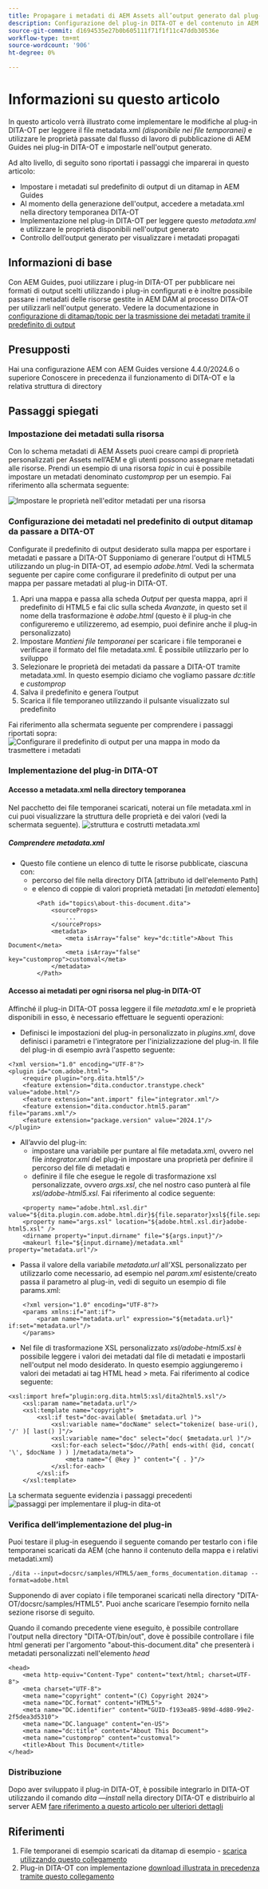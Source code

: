 ```yaml
---
title: Propagare i metadati di AEM Assets all’output generato dal plug-in DITA-OT
description: Configurazione del plug-in DITA-OT e del contenuto in AEM per inviare i metadati all’output generato
source-git-commit: d1694535e27b0b605111f71f1f11c47ddb30536e
workflow-type: tm+mt
source-wordcount: '906'
ht-degree: 0%

---
```



# Informazioni su questo articolo

In questo articolo verrà illustrato come implementare le modifiche al plug-in DITA-OT per leggere il file metadata.xml _(disponibile nei file temporanei)_ e utilizzare le proprietà passate dal flusso di lavoro di pubblicazione di AEM Guides nei plug-in DITA-OT e impostarle nell&#39;output generato.

Ad alto livello, di seguito sono riportati i passaggi che imparerai in questo articolo:
- Impostare i metadati sul predefinito di output di un ditamap in AEM Guides
- Al momento della generazione dell&#39;output, accedere a metadata.xml nella directory temporanea DITA-OT
- Implementazione nel plug-in DITA-OT per leggere questo _metadata.xml_ e utilizzare le proprietà disponibili nell&#39;output generato
- Controllo dell’output generato per visualizzare i metadati propagati

## Informazioni di base

Con AEM Guides, puoi utilizzare i plug-in DITA-OT per pubblicare nei formati di output scelti utilizzando i plug-in configurati e
è inoltre possibile passare i metadati delle risorse gestite in AEM DAM al processo DITA-OT per utilizzarli nell&#39;output generato. Vedere la documentazione in [configurazione di ditamap/topic per la trasmissione dei metadati tramite il predefinito di output](https://experienceleague.adobe.com/en/docs/experience-manager-guides/using/user-guide/output-gen/pass-metadata-dita-ot)


## Presupposti

Hai una configurazione AEM con AEM Guides versione 4.4.0/2024.6 o superiore
Conoscere in precedenza il funzionamento di DITA-OT e la relativa struttura di directory


## Passaggi spiegati

### Impostazione dei metadati sulla risorsa

Con lo schema metadati di AEM Assets puoi creare campi di proprietà personalizzati per Assets nell’AEM e gli utenti possono assegnare metadati alle risorse. Prendi un esempio di una risorsa _topic_ in cui è possibile impostare un metadati denominato _customprop_ per un esempio. Fai riferimento alla schermata seguente:

![Impostare le proprietà nell&#39;editor metadati per una risorsa](../../assets/publishing/assets-metadata-properties-ui-customprop.png)


### Configurazione dei metadati nel predefinito di output ditamap da passare a DITA-OT

Configurate il predefinito di output desiderato sulla mappa per esportare i metadati e passare a DITA-OT
Supponiamo di generare l&#39;output di HTML5 utilizzando un plug-in DITA-OT, ad esempio _adobe.html_.
Vedi la schermata seguente per capire come configurare il predefinito di output per una mappa per passare metadati al plug-in DITA-OT.
1. Apri una mappa e passa alla scheda _Output_ per questa mappa, apri il predefinito di HTML5 e fai clic sulla scheda _Avanzate_, in questo set il nome della trasformazione è _adobe.html_ (questo è il plug-in che configureremo e utilizzeremo, ad esempio, puoi definire anche il plug-in personalizzato)
2. Impostare _Mantieni file temporanei_ per scaricare i file temporanei e verificare il formato del file metadata.xml. È possibile utilizzarlo per lo sviluppo
3. Selezionare le proprietà dei metadati da passare a DITA-OT tramite metadata.xml. In questo esempio diciamo che vogliamo passare _dc:title_ e _customprop_
4. Salva il predefinito e genera l’output
5. Scarica il file temporaneo utilizzando il pulsante visualizzato sul predefinito

Fai riferimento alla schermata seguente per comprendere i passaggi riportati sopra:
![Configurare il predefinito di output per una mappa in modo da trasmettere i metadati](../../assets/publishing/map-outputpreset-html5-customprop.png)


### Implementazione del plug-in DITA-OT

#### Accesso a metadata.xml nella directory temporanea

Nel pacchetto dei file temporanei scaricati, noterai un file metadata.xml in cui puoi visualizzare la struttura delle proprietà e dei valori (vedi la schermata seguente).
![struttura e costrutti metadata.xml](../../assets/publishing/publish-tempfiles-metadata-structure.png)

##### Comprendere metadata.xml

- Questo file contiene un elenco di tutte le risorse pubblicate, ciascuna con:
   - percorso del file nella directory DITA [attributo id dell&#39;elemento Path]
   - e elenco di coppie di valori proprietà metadati [in _metadati_ elemento]

```
        <Path id="topics\about-this-document.dita">
            <sourceProps>
                ...
            </sourceProps>
            <metadata>
                <meta isArray="false" key="dc:title">About This Document</meta>
                <meta isArray="false" key="customprop">customval</meta>
            </metadata>
        </Path>
```

#### Accesso ai metadati per ogni risorsa nel plug-in DITA-OT

Affinché il plug-in DITA-OT possa leggere il file _metadata.xml_ e le proprietà disponibili in esso, è necessario effettuare le seguenti operazioni:
- Definisci le impostazioni del plug-in personalizzato in _plugins.xml_, dove definisci i parametri e l&#39;integratore per l&#39;inizializzazione del plug-in. Il file del plug-in di esempio avrà l&#39;aspetto seguente:

```
<?xml version="1.0" encoding="UTF-8"?>
<plugin id="com.adobe.html">
    <require plugin="org.dita.html5"/>
    <feature extension="dita.conductor.transtype.check" value="adobe.html"/>
    <feature extension="ant.import" file="integrator.xml"/>
    <feature extension="dita.conductor.html5.param" file="params.xml"/>
    <feature extension="package.version" value="2024.1"/>
</plugin>
```

- All’avvio del plug-in:
   - impostare una variabile per puntare al file metadata.xml, ovvero nel file _integrator.xml_ del plug-in impostare una proprietà per definire il percorso del file di metadati e
   - definire il file che esegue le regole di trasformazione xsl personalizzate, ovvero _args.xsl_, che nel nostro caso punterà al file _xsl/adobe-html5.xsl_.
Fai riferimento al codice seguente:

```
    <property name="adobe.html.xsl.dir" value="${dita.plugin.com.adobe.html.dir}${file.separator}xsl${file.separator}"/>
    <property name="args.xsl" location="${adobe.html.xsl.dir}adobe-html5.xsl" />
    <dirname property="input.dirname" file="${args.input}"/>
    <makeurl file="${input.dirname}/metadata.xml" property="metadata.url"/>
```

- Passa il valore della variabile _metadata.url_ all&#39;XSL personalizzato per utilizzarlo come necessario, ad esempio nel _param.xml_ esistente/creato passa il parametro al plug-in, vedi di seguito un esempio di file params.xml:

```
    <?xml version="1.0" encoding="UTF-8"?>
    <params xmlns:if="ant:if">
        <param name="metadata.url" expression="${metadata.url}" if:set="metadata.url"/>
    </params>
```

- Nel file di trasformazione XSL personalizzato _xsl/adobe-html5.xsl_ è possibile leggere i valori dei metadati dal file di metadati e impostarli nell&#39;output nel modo desiderato. In questo esempio aggiungeremo i valori dei metadati ai tag HTML head > meta. Fai riferimento al codice seguente:

```
<xsl:import href="plugin:org.dita.html5:xsl/dita2html5.xsl"/>
    <xsl:param name="metadata.url"/>
    <xsl:template name="copyright">
        <xsl:if test="doc-available( $metadata.url )">
            <xsl:variable name="docName" select="tokenize( base-uri(), '/' )[ last() ]"/>
            <xsl:variable name="doc" select="doc( $metadata.url )"/>
            <xsl:for-each select="$doc//Path[ ends-with( @id, concat( '\', $docName ) ) ]/metadata/meta">
                <meta name="{ @key }" content="{ . }"/>
            </xsl:for-each>
        </xsl:if>
    </xsl:template>
```

La schermata seguente evidenzia i passaggi precedenti
![passaggi per implementare il plug-in dita-ot](../../assets/publishing/publishing-metadata-dita-ot-plugin-implementation.png)


### Verifica dell’implementazione del plug-in

Puoi testare il plug-in eseguendo il seguente comando per testarlo con i file temporanei scaricati da AEM (che hanno il contenuto della mappa e i relativi metadati.xml)

```
./dita --input=docsrc/samples/HTML5/aem_forms_documentation.ditamap --format=adobe.html
```

Supponendo di aver copiato i file temporanei scaricati nella directory &quot;DITA-OT/docsrc/samples/HTML5&quot;.
Puoi anche scaricare l’esempio fornito nella sezione risorse di seguito.

Quando il comando precedente viene eseguito, è possibile controllare l&#39;output nella directory &quot;DITA-OT/bin/out&quot;, dove è possibile controllare i file html generati per l&#39;argomento &quot;about-this-document.dita&quot; che presenterà i metadati personalizzati nell&#39;elemento _head_

```
<head>
    <meta http-equiv="Content-Type" content="text/html; charset=UTF-8">
    <meta charset="UTF-8">
    <meta name="copyright" content="(C) Copyright 2024">
    <meta name="DC.format" content="HTML5">
    <meta name="DC.identifier" content="GUID-f193ea85-989d-4d80-99e2-2f5dea3d5310">
    <meta name="DC.language" content="en-US">
    <meta name="dc:title" content="About This Document">
    <meta name="customprop" content="customval">
    <title>About This Document</title>
</head>
```

### Distribuzione

Dopo aver sviluppato il plug-in DITA-OT, è possibile integrarlo in DITA-OT utilizzando il comando _dita —install_ nella directory DITA-OT e distribuirlo al server AEM [fare riferimento a questo articolo per ulteriori dettagli](https://experienceleaguecommunities.adobe.com/t5/experience-manager-guides/steps-to-setup-a-custom-dita-ot/td-p/407659)


## Riferimenti

1. File temporanei di esempio scaricati da ditamap di esempio - [scarica utilizzando questo collegamento](../../assets/publishing/sample-temp-html5-adobe.html-content.zip)
2. Plug-in DITA-OT con implementazione [download illustrata in precedenza tramite questo collegamento](../../assets/publishing/sample-custom-plugin-com.adobe.html.zip)